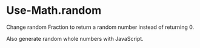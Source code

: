 # Use-Math.random
Change random Fraction to return a random number instead of returning 0.

Also generate random whole numbers with JavaScript.
